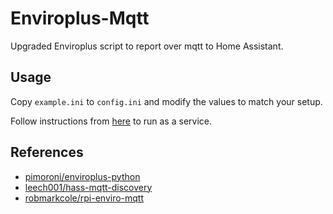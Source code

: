 # Enviroplus-Mqtt

Upgraded Enviroplus script to report over mqtt to Home Assistant.

## Usage

Copy `example.ini` to `config.ini` and modify the values to match your setup.

Follow instructions from [here](https://github.com/robmarkcole/rpi-enviro-mqtt#run-as-a-service) to run as a service.

## References

- [pimoroni/enviroplus-python](https://github.com/pimoroni/enviroplus-python)
- [leech001/hass-mqtt-discovery](https://github.com/leech001/hass-mqtt-discovery)
- [robmarkcole/rpi-enviro-mqtt](https://github.com/robmarkcole/rpi-enviro-mqtt)
